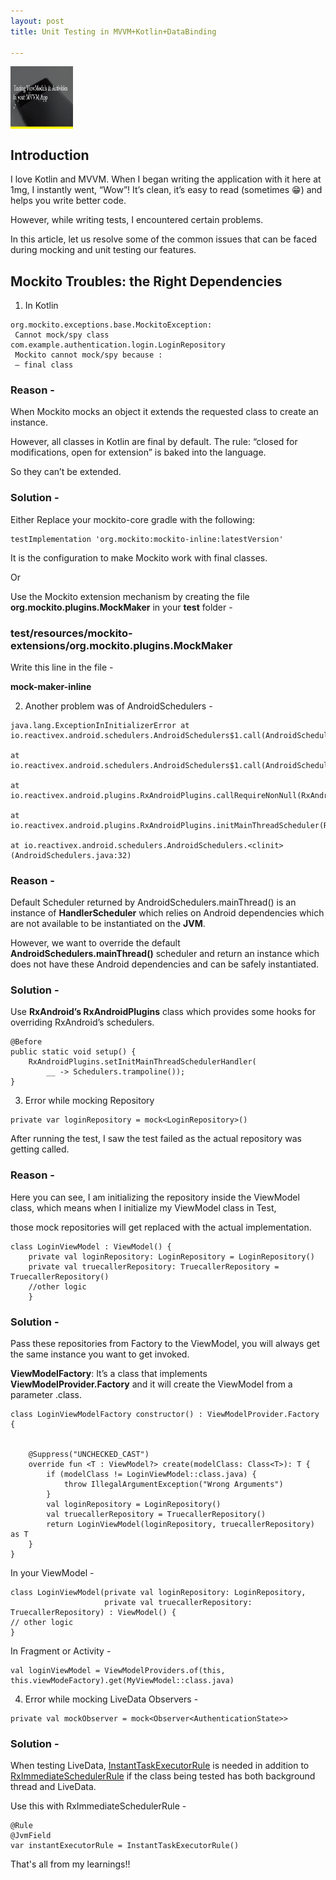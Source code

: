 ```yaml
---
layout: post
title: Unit Testing in MVVM+Kotlin+DataBinding

---
```

<img align="center" width="100" height="100" src="/Images/Article/testing.png">

## Introduction

I love Kotlin and MVVM. When I began writing the application with it here at 1mg, I instantly went, “Wow”! It’s clean, it’s easy to read (sometimes 😁) and helps you write better code.

However, while writing tests, I encountered certain problems.

In this article, let us resolve some of the common issues that can be faced during mocking and unit testing our features.

## Mockito Troubles: the Right Dependencies

1) In Kotlin

```
org.mockito.exceptions.base.MockitoException:
 Cannot mock/spy class com.example.authentication.login.LoginRepository
 Mockito cannot mock/spy because :
 — final class
 ```

### Reason -

When Mockito mocks an object it extends the requested class to create an instance.

However, all classes in Kotlin are final by default. The rule: “closed for modifications, open for extension” is baked into the language.

So they can’t be extended.

### Solution -

Either Replace your mockito-core gradle with the following:

```
testImplementation 'org.mockito:mockito-inline:latestVersion'
```

It is the configuration to make Mockito work with final classes.

Or

Use the Mockito extension mechanism by creating the file <b>org.mockito.plugins.MockMaker</b> in your <b>test</b> folder -

### test/resources/mockito-extensions/org.mockito.plugins.MockMaker

Write this line in the file -

<b>mock-maker-inline</b>

2) Another problem was of AndroidSchedulers -

```
java.lang.ExceptionInInitializerError at io.reactivex.android.schedulers.AndroidSchedulers$1.call(AndroidSchedulers.java:35)

at io.reactivex.android.schedulers.AndroidSchedulers$1.call(AndroidSchedulers.java:33)

at io.reactivex.android.plugins.RxAndroidPlugins.callRequireNonNull(RxAndroidPlugins.java:70)

at io.reactivex.android.plugins.RxAndroidPlugins.initMainThreadScheduler(RxAndroidPlugins.java:40)

at io.reactivex.android.schedulers.AndroidSchedulers.<clinit>(AndroidSchedulers.java:32)
```

### Reason -

Default Scheduler returned by AndroidSchedulers.mainThread() is an instance of <b>HandlerScheduler</b> which relies on Android dependencies which are not available to be instantiated on the <b>JVM</b>.

However, we want to override the default <b>AndroidSchedulers.mainThread()</b> scheduler and return an instance which does not have these Android dependencies and can be safely instantiated.

### Solution -

Use <b>RxAndroid’s RxAndroidPlugins</b> class which provides some hooks for overriding RxAndroid’s schedulers.

```
@Before
public static void setup() {
    RxAndroidPlugins.setInitMainThreadSchedulerHandler(
        __ -> Schedulers.trampoline());
}
```

3) Error while mocking Repository

```
private var loginRepository = mock<LoginRepository>()
```

After running the test, I saw the test failed as the actual repository was getting called.

### Reason -

Here you can see, I am initializing the repository inside the ViewModel class, which means when I initialize my ViewModel class in Test,

those mock repositories will get replaced with the actual implementation.

```
class LoginViewModel : ViewModel() {
    private val loginRepository: LoginRepository = LoginRepository()
    private val truecallerRepository: TruecallerRepository = TruecallerRepository()
    //other logic
    }
```

### Solution -

Pass these repositories from Factory to the ViewModel, you will always get the same instance you want to get invoked.

<b>ViewModelFactory</b>: It’s a class that implements <b>ViewModelProvider.Factory</b> and it will create the ViewModel from a parameter .class.

```
class LoginViewModelFactory constructor() : ViewModelProvider.Factory {


    @Suppress("UNCHECKED_CAST")
    override fun <T : ViewModel?> create(modelClass: Class<T>): T {
        if (modelClass != LoginViewModel::class.java) {
            throw IllegalArgumentException("Wrong Arguments")
        }
        val loginRepository = LoginRepository()
        val truecallerRepository = TruecallerRepository()
        return LoginViewModel(loginRepository, truecallerRepository) as T
    }
}
```

In your ViewModel -

```
class LoginViewModel(private val loginRepository: LoginRepository,
                     private val truecallerRepository: TruecallerRepository) : ViewModel() {
// other logic
}
```

In Fragment or Activity -

```
val loginViewModel = ViewModelProviders.of(this, this.viewModeFactory).get(MyViewModel::class.java)
```

4) Error while mocking LiveData Observers -

```
private val mockObserver = mock<Observer<AuthenticationState>>
```

### Solution -

When testing LiveData, [InstantTaskExecutorRule](https://developer.android.com/reference/android/arch/core/executor/testing/InstantTaskExecutorRule) is needed in addition to [RxImmediateSchedulerRule](https://stackoverflow.com/questions/43356314/android-rxjava-2-junit-test-getmainlooper-in-android-os-looper-not-mocked-runt/43356315#43356315) if the class being tested has both background thread and LiveData.

Use this with RxImmediateSchedulerRule -

```
@Rule
@JvmField
var instantExecutorRule = InstantTaskExecutorRule()
```

That's all from my learnings!!








